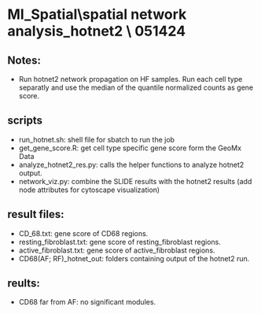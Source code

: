 # MI_Spatial\spatial network analysis\_hotnet2 \ 051424

## Notes:
* Run hotnet2 network propagation on HF samples. Run each cell type separatly and use the median of the quantile normalized counts as gene score. 


## scripts
* run_hotnet.sh: shell file for sbatch to run the job
* get_gene_score.R: get cell type specific gene score form the GeoMx Data
* analyze_hotnet2_res.py: calls the helper functions to analyze hotnet2 output.
* network_viz.py: combine the SLIDE results with the hotnet2 results (add node attributes for cytoscape visualization)

## result files:
* CD_68.txt: gene score of CD68 regions.
* resting_fibroblast.txt: gene score of resting_fibroblast regions.
* active_fibroblast.txt: gene score of active_fibroblast regions.
* CD68(AF; RF)_hotnet_out: folders containing output of the hotnet2 run. 

## reults:
* CD68 far from AF: no significant modules.